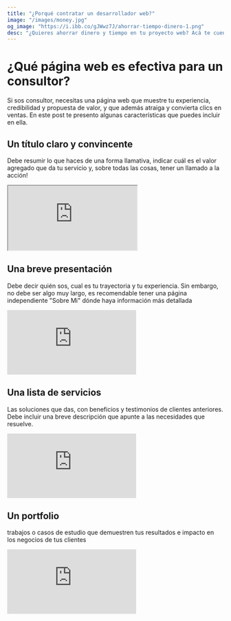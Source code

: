 ```yaml
---
title: "¿Porqué contratar un desarrollador web?"
image: "/images/money.jpg"
og_image: "https://i.ibb.co/gJWwz7J/ahorrar-tiempo-dinero-1.png"
desc: "¿Quieres ahorrar dinero y tiempo en tu proyecto web? Acá te cuento porqué contratar a un desarrollador profesional te garantizará calidad y eficiencia."
---
```


# ¿Qué página web es efectiva para un consultor?

Si sos consultor, necesitas una página web que muestre tu experiencia,
credibilidad y propuesta de valor, y que además atraiga y convierta clics en
ventas. En este post te presento algunas características que puedes incluir en
ella.

## Un título claro y convincente

Debe resumir lo que haces de una forma llamativa, indicar cuál es el valor
agregado que da tu servicio y, sobre todas las cosas, tener un llamado a la
acción!

<div classname="{style.example}">
    <div classname="{style.headline}">
        <iframe src="https://wr3xou.csb.app/" scrolling="no" classname="{style.sandbox}"></iframe>
    </div>
</div>

## Una breve presentación

Debe decir quién sos, cual es tu trayectoria y tu experiencia. Sin embargo, no
debe ser algo muy largo, es recomendable tener una página independiente "Sobre
Mi" dónde haya información más detallada

<div classname="{style.example}">
    <div classname="{style.desc}">
        <iframe classname="{style.sandbox}" src="https://wr3xou.csb.app/desc.html" scrolling="no" frameborder="0"></iframe>
    </div>
</div>

## Una lista de servicios

Las soluciones que das, con beneficios y testimonios de clientes anteriores. Debe incluir una breve descripción que apunte a las necesidades que resuelve.

<div classname="{style.example}">
    <div classname="{style.services}">
        <iframe classname="{style.sandbox}" src="https://wr3xou.csb.app/service.html" scrolling="no" frameborder="0"></iframe>
    </div>
</div>

## Un portfolio

trabajos o casos de estudio que demuestren tus resultados e impacto en los negocios de tus clientes

<div classname="{style.example}">
    <div classname="{style.portfolio}">
        <iframe classname="{style.sandbox}" src="https://wr3xou.csb.app/portfolio.html" scrolling="no" frameborder="0"></iframe>
    </div>
</div>
